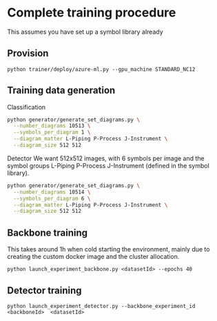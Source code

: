 # Complete training procedure

This assumes you have set up a symbol library already

## Provision
`python trainer/deploy/azure-ml.py --gpu_machine STANDARD_NC12`

## Training data generation

Classification
```bash
python generator/generate_set_diagrams.py \
  --number_diagrams 10513 \
  --symbols_per_diagram 1 \
  --diagram_matter L-Piping P-Process J-Instrument \
  --diagram_size 512 512
```

Detector
We want 512x512 images, with 6 symbols per image and the symbol groups
L-Piping P-Process J-Instrument (defined in the symbol library).

```bash
python generator/generate_set_diagrams.py \
  --number_diagrams 10514 \
  --symbols_per_diagram 6 \
  --diagram_matter L-Piping P-Process J-Instrument \
  --diagram_size 512 512
```

## Backbone training
This takes around 1h when cold starting the environment, mainly
due to creating the custom docker image and the cluster allocation.

`python launch_experiment_backbone.py <datasetId> --epochs 40`

## Detector training

`python launch_experiment_detector.py --backbone_experiment_id <backboneId>  <datasetId>`
